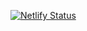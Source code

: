 [![Netlify Status](https://api.netlify.com/api/v1/badges/c6c0c069-8790-45cc-a3b0-5f01da4ac24a/deploy-status)](https://app.netlify.com/sites/js13k-shmup/deploys)
